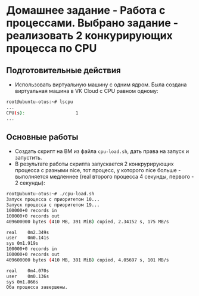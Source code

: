 # Домашнее задание - Работа с процессами. Выбрано задание - реализовать 2 конкурирующих процесса по CPU

## Подготовительные действия
* Использовать виртуальную машину с одним ядром. Была создана виртуальная машина в VK Cloud с CPU равном одному:
``` bash
root@ubuntu-otus:~# lscpu
...
CPU(s):                   1
...
```

## Основные работы
* Создать скрипт на ВМ из файла `cpu-load.sh`, дать права на запуск и запустить.
* В результате работы скрипта запускается 2 конкрурирующих процесса с разными nice, тот процесс, у которого nice больше - выполняется медленнее (real второго процесса 4 секунды, первого - 2 секунды):
``` bash
root@ubuntu-otus:~# ./cpu-load.sh
Запуск процесса с приоритетом 10...
Запуск процесса с приоритетом 19...
100000+0 records in
100000+0 records out
409600000 bytes (410 MB, 391 MiB) copied, 2.34152 s, 175 MB/s

real	0m2.349s
user	0m0.141s
sys	0m1.919s
100000+0 records in
100000+0 records out
409600000 bytes (410 MB, 391 MiB) copied, 4.05697 s, 101 MB/s

real	0m4.070s
user	0m0.136s
sys	0m1.866s
Оба процесса завершены.
```
